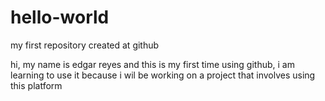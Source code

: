 # hello-world
my first repository created at github

hi, my name is edgar reyes and this is my first time using github, i am learning to use it because i wil be working on a project that involves using this platform
